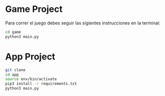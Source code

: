 # Game Project

Para correr el juego debes seguir las sigientes instrucciones en la terminal:

```sh
cd game
python3 main.py
```


# App Project

```sh
git clone
cd app
source env/bin/activate
pip3 install -r requirements.txt
python3 main.py
```